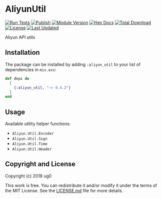 # AliyunUtil

[![Run Tests](https://github.com/ug0/aliyun_util/actions/workflows/test.yml/badge.svg)](https://github.com/ug0/aliyun_util/actions/workflows/test.yml)
[![Publish](https://github.com/ug0/aliyun_util/actions/workflows/publish.yml/badge.svg)](https://github.com/ug0/aliyun_util/actions/workflows/publish.yml)
[![Module Version](https://img.shields.io/hexpm/v/aliyun_util.svg)](https://hex.pm/packages/aliyun_util)
[![Hex Docs](https://img.shields.io/badge/hex-docs-lightgreen.svg)](https://hexdocs.pm/aliyun_util/)
[![Total Download](https://img.shields.io/hexpm/dt/aliyun_util.svg)](https://hex.pm/packages/aliyun_util)
[![License](https://img.shields.io/hexpm/l/aliyun_util.svg)](https://github.com/ug0/aliyun_util/blob/master/LICENSE.md)
[![Last Updated](https://img.shields.io/github/last-commit/ug0/aliyun_util.svg)](https://github.com/ug0/aliyun_util/commits/master)

Aliyun API utils

## Installation

The package can be installed by adding `:aliyun_util` to your list of
dependencies in `mix.exs`:

```elixir
def deps do
  [
    {:aliyun_util, "~> 0.4.2"}
  ]
end
```

## Usage

Available utility helper functions:

* `Aliyun.Util.Encoder`
* `Aliyun.Util.Sign`
* `Aliyun.Util.Time`
* `Aliyun.Util.Header`

## Copyright and License

Copyright (c) 2018 ug0

This work is free. You can redistribute it and/or modify it under the
terms of the MIT License. See the [LICENSE.md](./LICENSE.md) file for more details.
